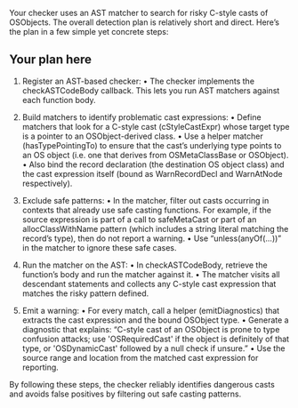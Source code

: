 Your checker uses an AST matcher to search for risky C-style casts of OSObjects. The overall detection plan is relatively short and direct. Here’s the plan in a few simple yet concrete steps:

Your plan here
-------------------------------------------------------
1. Register an AST-based checker:
   • The checker implements the checkASTCodeBody callback. This lets you run AST matchers against each function body.

2. Build matchers to identify problematic cast expressions:
   • Define matchers that look for a C-style cast (cStyleCastExpr) whose target type is a pointer to an OSObject-derived class.
   • Use a helper matcher (hasTypePointingTo) to ensure that the cast’s underlying type points to an OS object (i.e. one that derives from OSMetaClassBase or OSObject).
   • Also bind the record declaration (the destination OS object class) and the cast expression itself (bound as WarnRecordDecl and WarnAtNode respectively).

3. Exclude safe patterns:
   • In the matcher, filter out casts occurring in contexts that already use safe casting functions. For example, if the source expression is part of a call to safeMetaCast or part of an allocClassWithName pattern (which includes a string literal matching the record’s type), then do not report a warning.
   • Use “unless(anyOf(...))” in the matcher to ignore these safe cases.

4. Run the matcher on the AST:
   • In checkASTCodeBody, retrieve the function’s body and run the matcher against it.
   • The matcher visits all descendant statements and collects any C-style cast expression that matches the risky pattern defined.

5. Emit a warning:
   • For every match, call a helper (emitDiagnostics) that extracts the cast expression and the bound OSObject type.
   • Generate a diagnostic that explains: “C-style cast of an OSObject is prone to type confusion attacks; use 'OSRequiredCast' if the object is definitely of that type, or 'OSDynamicCast' followed by a null check if unsure.”
   • Use the source range and location from the matched cast expression for reporting.

By following these steps, the checker reliably identifies dangerous casts and avoids false positives by filtering out safe casting patterns.